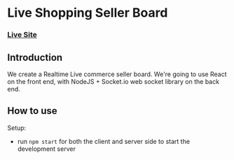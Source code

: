 # Live Shopping Seller Board

### [Live Site](http://13.251.142.57:3000/)


## Introduction
We create a Realtime Live commerce seller board. We're going to use React on the front end, with NodeJS + Socket.io web socket library on the back end. 

## How to use

Setup:
- run ```npm start``` for both the client and server side to start the development server
